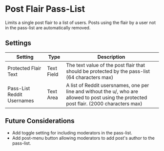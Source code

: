 # Post Flair Pass-List

Limits a single post flair to a list of users. Posts using the flair by a user not in the pass-list are automatically removed.

## Settings
| Setting | Type | Description |
| ------- | ---- | ----------- |
| Protected Flair Text | Text Field | The text value of the post flair that should be protected by the pass-list (64 characters max) |
| Pass-List Reddit Usernames | Text Area | A list of Reddit usersnames, one per line and without the u/, who are allowed to post using the protected post flair. (2000 characters max) |

## Future Considerations
* Add toggle setting for including moderators in the pass-list.
* Add post-menu button allowing moderators to add post's author to the pass-list.